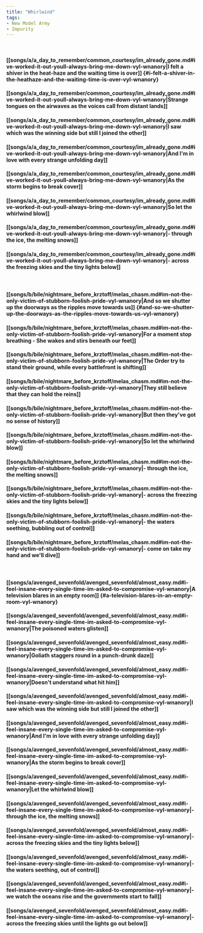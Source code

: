 ```yaml
---
title: "Whirlwind"
tags:
- New Model Army
- Impurity
---
```

&nbsp;
#### [[songs/a/a_day_to_remember/common_courtesy/im_already_gone.md#ive-worked-it-out-youll-always-bring-me-down-vyl-wnanory|I felt a shiver in the heat-haze and the waiting time is over]] {#i-felt-a-shiver-in-the-heathaze-and-the-waiting-time-is-over-vyl-wnanory}
#### [[songs/a/a_day_to_remember/common_courtesy/im_already_gone.md#ive-worked-it-out-youll-always-bring-me-down-vyl-wnanory|Strange tongues on the airwaves as the voices call from distant lands]]
#### [[songs/a/a_day_to_remember/common_courtesy/im_already_gone.md#ive-worked-it-out-youll-always-bring-me-down-vyl-wnanory|I saw which was the winning side but still I joined the other]]
#### [[songs/a/a_day_to_remember/common_courtesy/im_already_gone.md#ive-worked-it-out-youll-always-bring-me-down-vyl-wnanory|And I'm in love with every strange unfolding day]]
#### [[songs/a/a_day_to_remember/common_courtesy/im_already_gone.md#ive-worked-it-out-youll-always-bring-me-down-vyl-wnanory|As the storm begins to break cover]]
#### [[songs/a/a_day_to_remember/common_courtesy/im_already_gone.md#ive-worked-it-out-youll-always-bring-me-down-vyl-wnanory|So let the whirlwind blow]]
#### [[songs/a/a_day_to_remember/common_courtesy/im_already_gone.md#ive-worked-it-out-youll-always-bring-me-down-vyl-wnanory|- through the ice, the melting snows]]
#### [[songs/a/a_day_to_remember/common_courtesy/im_already_gone.md#ive-worked-it-out-youll-always-bring-me-down-vyl-wnanory|- across the freezing skies and the tiny lights below]]
&nbsp;
#### [[songs/b/bile/nightmare_before_krztoff/melas_chasm.md#im-not-the-only-victim-of-stubborn-foolish-pride-vyl-wnanory|And so we shutter up the doorways as the ripples move towards us]] {#and-so-we-shutter-up-the-doorways-as-the-ripples-move-towards-us-vyl-wnanory}
#### [[songs/b/bile/nightmare_before_krztoff/melas_chasm.md#im-not-the-only-victim-of-stubborn-foolish-pride-vyl-wnanory|For a moment stop breathing - She wakes and stirs beneath our feet]]
#### [[songs/b/bile/nightmare_before_krztoff/melas_chasm.md#im-not-the-only-victim-of-stubborn-foolish-pride-vyl-wnanory|The Order try to stand their ground, while every battlefront is shifting]]
#### [[songs/b/bile/nightmare_before_krztoff/melas_chasm.md#im-not-the-only-victim-of-stubborn-foolish-pride-vyl-wnanory|They still believe that they can hold the reins]]
#### [[songs/b/bile/nightmare_before_krztoff/melas_chasm.md#im-not-the-only-victim-of-stubborn-foolish-pride-vyl-wnanory|But then they've got no sense of history]]
#### [[songs/b/bile/nightmare_before_krztoff/melas_chasm.md#im-not-the-only-victim-of-stubborn-foolish-pride-vyl-wnanory|So let the whirlwind blow]]
#### [[songs/b/bile/nightmare_before_krztoff/melas_chasm.md#im-not-the-only-victim-of-stubborn-foolish-pride-vyl-wnanory|- through the ice, the melting snows]]
#### [[songs/b/bile/nightmare_before_krztoff/melas_chasm.md#im-not-the-only-victim-of-stubborn-foolish-pride-vyl-wnanory|- across the freezing skies and the tiny lights below]]
#### [[songs/b/bile/nightmare_before_krztoff/melas_chasm.md#im-not-the-only-victim-of-stubborn-foolish-pride-vyl-wnanory|- the waters seething, bubbling out of control]]
#### [[songs/b/bile/nightmare_before_krztoff/melas_chasm.md#im-not-the-only-victim-of-stubborn-foolish-pride-vyl-wnanory|- come on take my hand and we'll dive]]
&nbsp;
#### [[songs/a/avenged_sevenfold/avenged_sevenfold/almost_easy.md#i-feel-insane-every-single-time-im-asked-to-compromise-vyl-wnanory|A television blares in an empty room]] {#a-television-blares-in-an-empty-room-vyl-wnanory}
#### [[songs/a/avenged_sevenfold/avenged_sevenfold/almost_easy.md#i-feel-insane-every-single-time-im-asked-to-compromise-vyl-wnanory|The poisoned waters glisten]]
#### [[songs/a/avenged_sevenfold/avenged_sevenfold/almost_easy.md#i-feel-insane-every-single-time-im-asked-to-compromise-vyl-wnanory|Goliath staggers round in a punch-drunk daze]]
#### [[songs/a/avenged_sevenfold/avenged_sevenfold/almost_easy.md#i-feel-insane-every-single-time-im-asked-to-compromise-vyl-wnanory|Doesn't understand what hit him]]
#### [[songs/a/avenged_sevenfold/avenged_sevenfold/almost_easy.md#i-feel-insane-every-single-time-im-asked-to-compromise-vyl-wnanory|I saw which was the winning side but still I joined the other]]
#### [[songs/a/avenged_sevenfold/avenged_sevenfold/almost_easy.md#i-feel-insane-every-single-time-im-asked-to-compromise-vyl-wnanory|And I'm in love with every strange unfolding day]]
#### [[songs/a/avenged_sevenfold/avenged_sevenfold/almost_easy.md#i-feel-insane-every-single-time-im-asked-to-compromise-vyl-wnanory|As the storm begins to break cover]]
#### [[songs/a/avenged_sevenfold/avenged_sevenfold/almost_easy.md#i-feel-insane-every-single-time-im-asked-to-compromise-vyl-wnanory|Let the whirlwind blow]]
#### [[songs/a/avenged_sevenfold/avenged_sevenfold/almost_easy.md#i-feel-insane-every-single-time-im-asked-to-compromise-vyl-wnanory|- through the ice, the melting snows]]
#### [[songs/a/avenged_sevenfold/avenged_sevenfold/almost_easy.md#i-feel-insane-every-single-time-im-asked-to-compromise-vyl-wnanory|- across the freezing skies and the tiny lights below]]
#### [[songs/a/avenged_sevenfold/avenged_sevenfold/almost_easy.md#i-feel-insane-every-single-time-im-asked-to-compromise-vyl-wnanory|- the waters seething, out of control]]
#### [[songs/a/avenged_sevenfold/avenged_sevenfold/almost_easy.md#i-feel-insane-every-single-time-im-asked-to-compromise-vyl-wnanory|- we watch the oceans rise and the governments start to fall]]
#### [[songs/a/avenged_sevenfold/avenged_sevenfold/almost_easy.md#i-feel-insane-every-single-time-im-asked-to-compromise-vyl-wnanory|- across the freezing skies until the lights go out below]]
